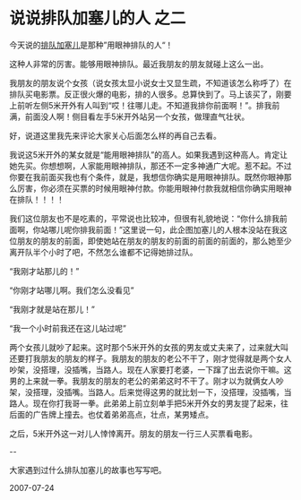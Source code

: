 # 说说排队加塞儿的人 之二

今天说的[排队加塞儿](http://pengyou.rijiben.org/taxonomy/term/207)是那种”用眼神排队的人“！

这种人非常的厉害。能够用眼神排队。最近我朋友的朋友就碰上这么一出。

我朋友的朋友说个女孩（说女孩太显小说女士又显生疏，不知道该怎么称呼了）在排队买电影票。反正很火爆的电影，排的人很多。总算快到了。马上该买了，刚要上前听左侧5米开外有人叫到“哎！往哪儿走。不知道我排你前面啊！”。排我前满，前面没人啊！侧目看左手5米开外站另一个女孩，做理直气壮状。

好，说道这里我先来评论大家关心后面怎么样的再自己去看。

我说这5米开外的某女就是“能用眼神排队”的高人。如果我遇到这种高人。肯定让她先买。你想想啊，人家能用眼神排队，那还不一定多神通广大呢。惹不起。不过你要在我前面买我也有个条件，就是，我想信你确实是用眼神排队。既然你眼神那么厉害，你必须在买票的时候用眼神付款。你能用眼神付款我就相信你确实用眼神在排队！！！！

我们这位朋友也不是吃素的，平常说也比较冲，但很有礼貌地说：“你什么排我前面啊，你站哪儿呢你排我前面！”这里说一句，此企图加塞儿的人根本没站在我这位朋友的朋友的前面，即使她站在朋友的朋友的前面的前面的前面的，那么她至少离开队半个小时了吧，不然怎么谁都不记得她排过队。

“我刚才站那儿的！”

“你刚才站哪儿啊。我们怎么没看见”

“我刚才就是站在那儿！”

“我一个小时前我还在这儿站过呢”

两个女孩儿就吵了起来。这时那个5米开外的女孩的男友或丈夫来了，过来就大叫还要打我朋友的朋友的样子。我朋友的朋友的老公不干了，刚才觉得就是两个女人吵架，没搭理，没插嘴，当路人。现在人家要打老婆，一下蹿了出去说你干嘛。这男的上来就一拳。我朋友的朋友的老公的弟弟这时不干了。刚才以为就俩女人吵架，没搭理，没插嘴。当路人。后来觉得这男的就比划一下，没搭理，没插嘴，当路人。现在你打我哥一拳。此弟弟上前立刻单手把5米开外女的男友提了起来，往后面的广告牌上撞去。也仗着弟弟高点，壮点，某男矮点。

之后，5米开外这一对儿人悻悻离开。朋友的朋友一行三人买票看电影。

--

大家遇到过什么排队加塞儿的故事也写写吧。

<!--break-->


2007-07-24